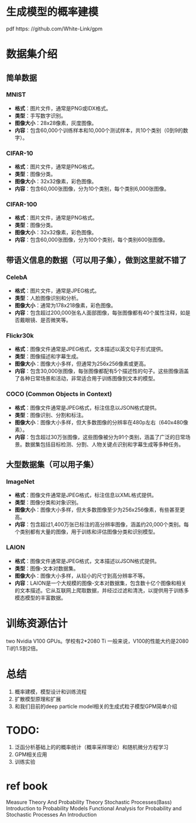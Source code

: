 # 生成模型的概率建模
pdf
https:
//github.com/White-Link/gpm

# 数据集介绍

## 简单数据
### MNIST
- **格式**：图片文件，通常是PNG或IDX格式。
- **类型**：手写数字识别。
- **图像大小**：28x28像素，灰度图像。
- **内容**：包含60,000个训练样本和10,000个测试样本，共10个类别（0到9的数字）。
### CIFAR-10
- **格式**：图片文件，通常是PNG格式。
- **类型**：图像分类。
- **图像大小**：32x32像素，彩色图像。
- **内容**：包含60,000张图像，分为10个类别，每个类别6,000张图像。
### CIFAR-100
- **格式**：图片文件，通常是PNG格式。
- **类型**：图像分类。
- **图像大小**：32x32像素，彩色图像。
- **内容**：包含60,000张图像，分为100个类别，每个类别600张图像。
  
## 带语义信息的数据（可以用子集），做到这里就不错了
### CelebA
- **格式**：图片文件，通常是JPEG格式。
- **类型**：人脸图像识别和分析。
- **图像大小**：通常为178x218像素，彩色图像。
- **内容**：包含超过200,000张名人面部图像，每张图像都有40个属性注释，如是否戴眼镜、是否微笑等。
### Flickr30k
- **格式**：图像文件通常是JPEG格式，文本描述以英文句子形式提供。
- **类型**：图像描述和字幕生成。
- **图像大小**：图像大小多样，但通常为256x256像素或更高。
- **内容**：包含30,000张图像，每张图像都配有5个描述性的句子。这些图像涵盖了各种日常场景和活动，非常适合用于训练图像到文本的模型。
### COCO (Common Objects in Context)
- **格式**：图像文件通常是JPEG格式，标注信息以JSON格式提供。
- **类型**：图像识别、分割和标注。
- **图像大小**：图像大小多样，但大多数图像的分辨率在480p左右（640x480像素）。
- **内容**：包含超过30万张图像，这些图像被分为91个类别，涵盖了广泛的日常场景。数据集包括目标检测、分割、人物关键点识别和字幕生成等多种任务。


## 大型数据集（可以用子集）
### ImageNet
- **格式**：图像文件通常是JPEG格式，标注信息以XML格式提供。
- **类型**：图像分类和对象识别。
- **图像大小**：图像大小多样，但大多数图像至少为256x256像素，有些甚至更高。
- **内容**：包含超过1,400万张已标注的高分辨率图像，涵盖约20,000个类别。每个类别都有大量的图像，用于训练和评估图像分类和识别模型。
### LAION
- **格式**：图像文件通常是JPEG格式，文本描述以JSON格式提供。
- **类型**：图像-文本对数据集。
- **图像大小**：图像大小多样，从较小的尺寸到高分辨率不等。
- **内容**：LAION是一个大规模的图像-文本对数据集，包含数十亿个图像和相关的文本描述。它从互联网上爬取数据，并经过过滤和清洗，以提供用于训练多模态模型的丰富数据。

# 训练资源估计
two Nvidia V100 GPUs。学校有2*2080 Ti
一般来说，V100的性能大约是2080 Ti的1.5到2倍。

# 总结
1. 概率建模，模型设计和训练流程
2. 扩散模型原理和扩展
3. 和我们目前的deep particle model相关的生成式粒子模型GPM简单介绍

# TODO:
1. 泛函分析基础上的的概率统计（概率采样理论）和随机微分方程学习
2. GPM相关应用
3. 训练实验



# ref book
Measure Theory And Probability Theory
Stochastic Processes(Bass)
Introduction to Probability Models
Functional Analysis for Probability and Stochastic Processes An Introduction